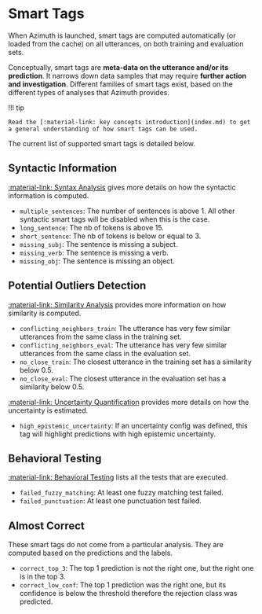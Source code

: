 # Smart Tags

When Azimuth is launched, smart tags are computed automatically (or loaded from the cache)
on all utterances, on both training and evaluation sets.

Conceptually, smart tags are
**meta-data on the utterance and/or its prediction**. It narrows down data samples that may require
**further action and investigation**. Different families of smart tags exist, based on the different
types of analyses that Azimuth provides.

!!! tip

    Read the [:material-link: key concepts introduction](index.md) to get a general understanding of how smart tags can be used.

The current list of supported smart tags is detailed below.

## Syntactic Information

[:material-link: Syntax Analysis](syntax-analysis.md) gives more details on how the syntactic
information is computed.

* `multiple_sentences`: The number of sentences is above 1. All other syntactic smart tags will be
  disabled when this is the case.
* `long_sentence`: The nb of tokens is above 15.
* `short_sentence`: The nb of tokens is below or equal to 3.
* `missing_subj`: The sentence is missing a subject.
* `missing_verb`: The sentence is missing a verb.
* `missing_obj`: The sentence is missing an object.

## Potential Outliers Detection

[:material-link: Similarity Analysis](similarity.md) provides more information on how similarity is
computed.

* `conflicting_neighbors_train`: The utterance has very few similar utterances from the same class
  in the training set.
* `conflicting_neighbors_eval`: The utterance has very few similar utterances from the same class in
  the evaluation set.
* `no_close_train`: The closest utterance in the training set has a similarity below 0.5.
* `no_close_eval`: The closest utterance in the evaluation set has a similarity below 0.5.

[:material-link: Uncertainty Quantification](uncertainty.md) provides more details on how the
uncertainty is estimated.

* `high_epistemic_uncertainty`: If an uncertainty config was defined, this tag will highlight
  predictions with high epistemic uncertainty.

## Behavioral Testing

[:material-link: Behavioral Testing](behavioral-testing.md) lists all the tests that are executed.

* `failed_fuzzy_matching`: At least one fuzzy matching test failed.
* `failed_punctuation`: At least one punctuation test failed.

## Almost Correct

These smart tags do not come from a particular analysis. They are computed based on the predictions
and the labels.

* `correct_top_3`: The top 1 prediction is not the right one, but the right one is in the top 3.
* `correct_low_conf`: The top 1 prediction was the right one, but its confidence is below the
  threshold therefore the rejection class was predicted.

